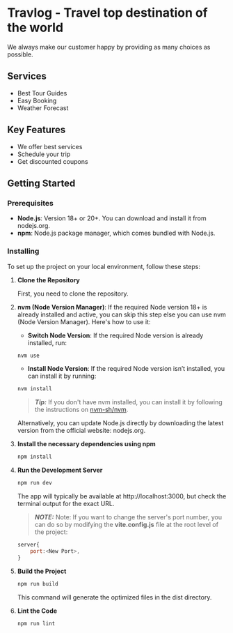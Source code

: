 # Travlog - Travel top destination of the world

We always make our customer happy by providing as many choices as possible.

## Services

-   Best Tour Guides
-   Easy Booking
-   Weather Forecast

## Key Features

-   We offer best services
-   Schedule your trip
-   Get discounted coupons

## Getting Started

### Prerequisites

-   **Node.js**: Version 18+ or 20+. You can download and install it from nodejs.org.
-   **npm**: Node.js package manager, which comes bundled with Node.js.

### Installing

To set up the project on your local environment, follow these steps:

1. **Clone the Repository**

    First, you need to clone the repository.

2. **nvm (Node Version Manager)**: If the required Node version 18+ is already installed and active, you can skip this step else you can use nvm (Node Version Manager). Here's how to use it:

    - **Switch Node Version**: If the required Node version is already installed, run:

    ```bash
    nvm use
    ```

    - **Install Node Version**: If the required Node version isn’t installed, you can install it by running:

    ```bash
    nvm install
    ```

    > **_Tip:_** If you don't have nvm installed, you can install it by following the instructions on [nvm-sh/nvm](https://github.com/nvm-sh/nvm).

    Alternatively, you can update Node.js directly by downloading the latest version from the official website: nodejs.org.

3. **Install the necessary dependencies using npm**

    ```bash
    npm install
    ```

4. **Run the Development Server**

    ```bash
    npm run dev
    ```

    The app will typically be available at http://localhost:3000, but check the terminal output for the exact URL.

    > **_NOTE:_** Note: If you want to change the server's port number, you can do so by modifying the **vite.config.js** file at the root level of the project:

    ```js
    server{
        port:<New Port>,
    }
    ```

5. **Build the Project**

    ```bash
    npm run build
    ```

    This command will generate the optimized files in the dist directory.

6. **Lint the Code**
    ```bash
    npm run lint
    ```

